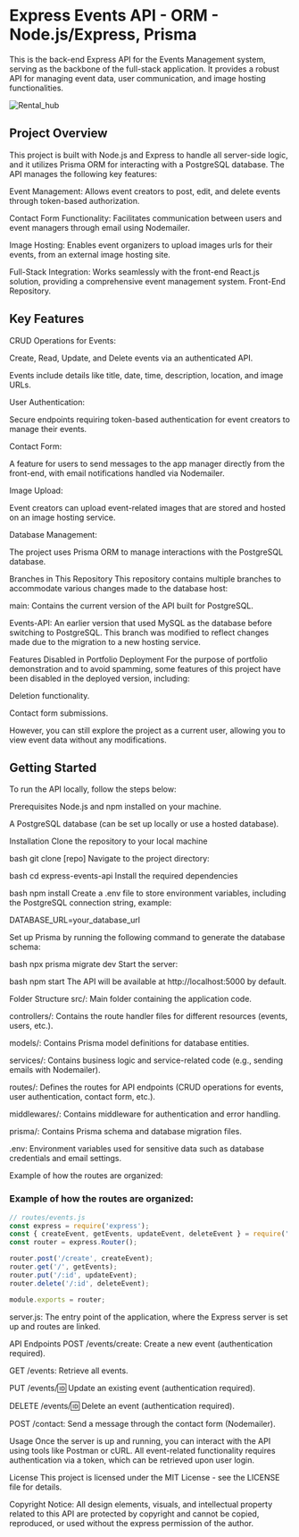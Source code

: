 # Express Events API - ORM - Node.js/Express, Prisma
This is the back-end Express API for the Events Management system, serving as the backbone of the full-stack application. It provides a robust API for managing event data, user communication, and image hosting functionalities.

![Rental_hub](https://github.com/user-attachments/assets/e4591d9b-93e6-419d-8071-4d67b888abe9)


## Project Overview
This project is built with Node.js and Express to handle all server-side logic, and it utilizes Prisma ORM for interacting with a PostgreSQL database. The API manages the following key features:

Event Management: Allows event creators to post, edit, and delete events through token-based authorization.

Contact Form Functionality: Facilitates communication between users and event managers through email using Nodemailer.

Image Hosting: Enables event organizers to upload images urls for their events, from an external image hosting site.

Full-Stack Integration: Works seamlessly with the front-end React.js solution, providing a comprehensive event management system. Front-End Repository.

## Key Features
CRUD Operations for Events:

Create, Read, Update, and Delete events via an authenticated API.

Events include details like title, date, time, description, location, and image URLs.

User Authentication:

Secure endpoints requiring token-based authentication for event creators to manage their events.

Contact Form:

A feature for users to send messages to the app manager directly from the front-end, with email notifications handled via Nodemailer.

Image Upload:

Event creators can upload event-related images that are stored and hosted on an image hosting service.

Database Management:

The project uses Prisma ORM to manage interactions with the PostgreSQL database.

Branches in This Repository
This repository contains multiple branches to accommodate various changes made to the database host:

main: Contains the current version of the API built for PostgreSQL.

Events-API: An earlier version that used MySQL as the database before switching to PostgreSQL. This branch was modified to reflect changes made due to the migration to a new hosting service.

Features Disabled in Portfolio Deployment
For the purpose of portfolio demonstration and to avoid spamming, some features of this project have been disabled in the deployed version, including:

Deletion functionality.

Contact form submissions.

However, you can still explore the project as a current user, allowing you to view event data without any modifications.

## Getting Started
To run the API locally, follow the steps below:

Prerequisites
Node.js and npm installed on your machine.

A PostgreSQL database (can be set up locally or use a hosted database).

Installation
Clone the repository to your local machine

bash
git clone [repo]
Navigate to the project directory:

bash
cd express-events-api
Install the required dependencies

bash
npm install
Create a .env file to store environment variables, including the PostgreSQL connection string, example: 

DATABASE_URL=your_database_url

Set up Prisma by running the following command to generate the database schema:

bash
npx prisma migrate dev
Start the server:

bash
npm start
The API will be available at http://localhost:5000 by default.

Folder Structure
src/: Main folder containing the application code.

controllers/: Contains the route handler files for different resources (events, users, etc.).

models/: Contains Prisma model definitions for database entities.

services/: Contains business logic and service-related code (e.g., sending emails with Nodemailer).

routes/: Defines the routes for API endpoints (CRUD operations for events, user authentication, contact form, etc.).

middlewares/: Contains middleware for authentication and error handling.

prisma/: Contains Prisma schema and database migration files.

.env: Environment variables used for sensitive data such as database credentials and email settings.

Example of how the routes are organized:

### Example of how the routes are organized:

```js
// routes/events.js
const express = require('express');
const { createEvent, getEvents, updateEvent, deleteEvent } = require('../controllers/eventController');
const router = express.Router();

router.post('/create', createEvent);
router.get('/', getEvents);
router.put('/:id', updateEvent);
router.delete('/:id', deleteEvent);

module.exports = router;
```
server.js: The entry point of the application, where the Express server is set up and routes are linked.

API Endpoints
POST /events/create: Create a new event (authentication required).

GET /events: Retrieve all events.

PUT /events/:id: Update an existing event (authentication required).

DELETE /events/:id: Delete an event (authentication required).

POST /contact: Send a message through the contact form (Nodemailer).

Usage
Once the server is up and running, you can interact with the API using tools like Postman or cURL. All event-related functionality requires authentication via a token, which can be retrieved upon user login.

License
This project is licensed under the MIT License - see the LICENSE file for details.

Copyright Notice: All design elements, visuals, and intellectual property related to this API are protected by copyright and cannot be copied, reproduced, or used without the express permission of the author.


